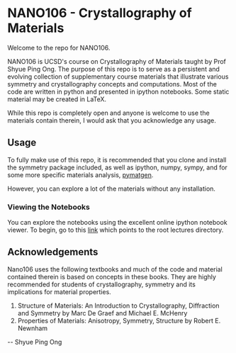 # NANO106 - Crystallography of Materials

Welcome to the repo for NANO106.

NANO106 is UCSD's course on Crystallography of Materials taught by Prof Shyue
Ping Ong. The purpose of this repo is to serve as a persistent and evolving
collection of supplementary course materials that illustrate various symmetry
and crystallography concepts and computations. Most of the code are written in
python and presented in ipython notebooks. Some static material may be created
in LaTeX.

While this repo is completely open and anyone is welcome to use the materials
contain therein, I would ask that you acknowledge any usage.

## Usage

To fully make use of this repo, it is recommended that you clone and install
the symmetry package included, as well as ipython, numpy, sympy,
and for some more specific materials analysis, [pymatgen](http://www.pymatgen.org).

However, you can explore a lot of the materials without any installation.

### Viewing the Notebooks

You can explore the notebooks using the excellent online ipython notebook viewer. 
To begin, go to this [link](http://nbviewer.ipython.org/github/materialsvirtuallab/nano106/tree/master/lectures/)
which points to the root lectures directory.

## Acknowledgements

Nano106 uses the following textbooks and much of the code and material
contained therein is based on concepts in these books. They are highly
recommended for students of crystallography, symmetry and its implications
for material properties.

1. Structure of Materials: An Introduction to Crystallography, Diffraction and
   Symmetry by Marc De Graef and Michael E. McHenry
2. Properties of Materials: Anisotropy, Symmetry, Structure by Robert E.
   Newnham

--
Shyue Ping Ong